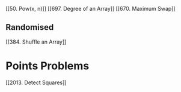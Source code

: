 [[50. Pow(x, n)]]
[[697. Degree of an Array]]
[[670. Maximum Swap]]


## Randomised

[[384. Shuffle an Array]]

# Points Problems

[[2013. Detect Squares]]
